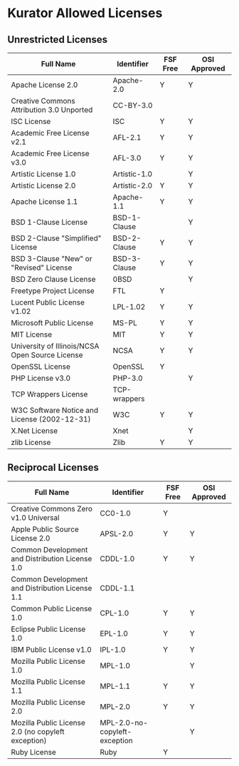 # Kurator Allowed Licenses

## Unrestricted Licenses

| Full Name | Identifier | FSF Free | OSI Approved
|---|---|---|---|
|Apache License 2.0|Apache-2.0|Y|Y
|Creative Commons Attribution 3.0 Unported|CC-BY-3.0||
|ISC License|ISC|Y|Y
|Academic Free License v2.1|AFL-2.1|Y|Y
|Academic Free License v3.0|AFL-3.0|Y|Y
|Artistic License 1.0|Artistic-1.0||Y
|Artistic License 2.0|Artistic-2.0|Y|Y
|Apache License 1.1|Apache-1.1|Y|Y
|BSD 1-Clause License|BSD-1-Clause||Y
|BSD 2-Clause "Simplified" License|BSD-2-Clause|Y|Y
|BSD 3-Clause "New" or "Revised" License|BSD-3-Clause|Y|Y
|BSD Zero Clause License|0BSD||Y
|Freetype Project License|FTL|Y|
|Lucent Public License v1.02|LPL-1.02|Y|Y
|Microsoft Public License|MS-PL|Y|Y
|MIT License|MIT|Y|Y
|University of Illinois/NCSA Open Source License|NCSA|Y|Y
|OpenSSL License|OpenSSL|Y|
|PHP License v3.0|PHP-3.0||Y
|TCP Wrappers License|TCP-wrappers||
|W3C Software Notice and License (2002-12-31)|W3C|Y|Y
|X.Net License|Xnet||Y
|zlib License|Zlib|Y|Y

## Reciprocal Licenses

| Full Name | Identifier | FSF Free | OSI Approved
|---|---|---|---|
|Creative Commons Zero v1.0 Universal|CC0-1.0|Y|
|Apple Public Source License 2.0|APSL-2.0|Y|Y
|Common Development and Distribution License 1.0|CDDL-1.0|Y|Y
|Common Development and Distribution License 1.1|CDDL-1.1||
|Common Public License 1.0|CPL-1.0|Y|Y
|Eclipse Public License 1.0|EPL-1.0|Y|Y
|IBM Public License v1.0|IPL-1.0|Y|Y
|Mozilla Public License 1.0|MPL-1.0||Y
|Mozilla Public License 1.1|MPL-1.1|Y|Y
|Mozilla Public License 2.0|MPL-2.0|Y|Y
|Mozilla Public License 2.0 (no copyleft exception)|MPL-2.0-no-copyleft-exception||Y
|Ruby License|Ruby|Y|
  